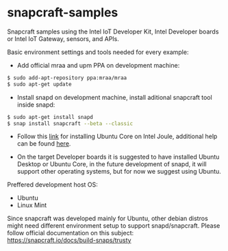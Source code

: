 # snapcraft-samples

Snapcraft samples using the Intel IoT Developer Kit, Intel Developer boards or Intel IoT Gateway, sensors, and APIs.

Basic environment settings and tools needed for every example:

  - Add official mraa and upm PPA on development machine:
```sh
$ sudo add-apt-repository ppa:mraa/mraa
$ sudo apt-get update
```
  - Install snapd on development machine, install aditional snapcraft tool inside snapd:

```sh
$ sudo apt-get install snapd
$ snap install snapcraft --beta --classic
```

  - Follow this [link] for installing Ubuntu Core on Intel Joule, additional help can be found [here].

   [link]: <https://developer.ubuntu.com/core/get-started/intel-joule>
   [here]: <https://tutorials.ubuntu.com/tutorial/setup-ubuntu-core-intel-joule#0>
   
  - On the target Developer boards it is suggested to have installed Ubuntu Desktop or Ubuntu Core, in the future development of snapd, it will support other operating systems, but for now we suggest using Ubuntu.

Preffered development host OS:
  - Ubuntu
  - Linux Mint

Since snapcraft was developed mainly for Ubuntu, other debian distros might need different environment setup to support snapd/snapcraft. Please follow official documentation on this subject: 
https://snapcraft.io/docs/build-snaps/trusty

